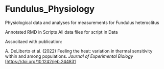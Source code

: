 # Fundulus_Physiology
Physiological data and analyses for measurements for Fundulus heteroclitus

Annotated RMD in Scripts
All data files for script in Data

Associtaed with publication: 

A. DeLiberto et al. (2022) Feeling the heat: variation in thermal sensitivity within and among populations. *Journal of Experimental Biology* [https://doi.org/10.1242/jeb.244831
